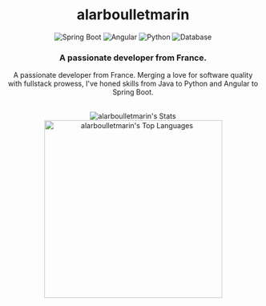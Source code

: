 <h1 align="center">alarboulletmarin</h1>

<p align="center">
    <!-- Spring Boot -->
  <img alt="Spring Boot" src="https://img.shields.io/badge/Spring%20Boot-%236DB33F.svg?&style=for-the-badge&logo=spring-boot&logoColor=white">
  <!-- Angular -->
  <img alt="Angular" src="https://img.shields.io/badge/Angular-%23DD0031.svg?&style=for-the-badge&logo=angular&logoColor=white">
  <!-- Python -->
  <img alt="Python" src="https://img.shields.io/badge/Python-d92959.svg?style=for-the-badge&logo=python&logoColor=white"/>
  <!-- Database -->
  <img alt="Database" src="https://img.shields.io/badge/PostgreSQL-white?style=for-the-badge&logo=postgresql">
</p>

<h3 align ="center">A passionate developer from France.</h3>
<p align ="center">A passionate developer from France. Merging a love for software quality with fullstack prowess, I've honed skills from Java to Python and Angular to Spring Boot.</p>

<br>

<div align="center">  
    <img src="https://github-readme-stats-git-masterrstaa-rickstaa.vercel.app/api?username=alarboulletmarin&&show_icons=true&theme=vue-dark&include_all_commits=true" alt="alarboulletmarin's Stats" />
    <img width="355" src="https://github-readme-stats.vercel.app/api/top-langs/?username=alarboulletmarin&theme=vue-dark&show_icons=true&hide_border=false&layout=compact" alt="alarboulletmarin's Top Languages" />
</div>
